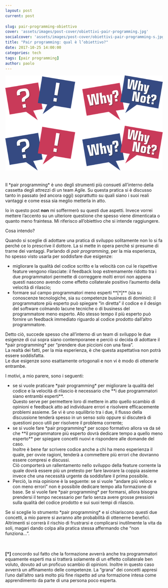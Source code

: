 ```yaml
---
layout: post
current: post

slug: pair-programming-obiettivo
cover: 'assets/images/post-cover/obiettivi-pair-programming.jpg'
socialcover: 'assets/images/post-cover/obiettivi-pair-programming-s.jpg'
title: "Pair programming: qual è l’obiettivo?"
date: 2017-10-25 14:00:00
categories: tech
tags: [pair programming]
author: paolo
---
```



<div style="text-align: center">
 <img src="/assets/images/post-content/why.png" alt="why">
 
</div>
<br />
<br />
Il *pair programming* è uno degli strumenti più consueti all’interno della cassetta degli attrezzi di un team Agile.
Su questa pratica si è discusso tanto in passato (ed ancora oggi) soprattutto su quali siano i suoi reali vantaggi e come essa sia meglio metterla in atto.

Io in questo post **non** mi soffermerò su questi due aspetti.
Invece vorrei mettere l’accento su un ulteriore questione che spesso viene dimenticata o quanto meno fraintesa. Mi riferisco all’obiettivo che si intende raggiungere.

Cosa intendo?

Quando si sceglie di adottare una pratica di sviluppo solitamente non lo si fa perché ce lo prescrive il dottore. La si mette in opera perchè si presume di trarne dei vantaggi.
Parlando di *pair programming*, per la mia esperienza, ho spesso visto usarla per soddisfare due esigenze:
<ul>
<li>
migliorare la qualità del codice scritto e la velocità con cui le rispettive feature vengono rilasciate: il feedback loop estremamente ridotto tra i due programmatori permette di correggere molti errori non appena questi nascono avendo come effetto collaterale positivo l’aumento della velocità di rilascio;
</li><li>
formare sul campo programmatori meno esperti **[*]** (sia su conoscenze tecnologiche, sia su competenze business di dominio): il programmatore più esperto può spiegare “in diretta” il codice e il design del software colmando lacune tecniche o di business del programmatore meno esperto. Allo stesso tempo il più esperto può fornire un feedback immediato riguardo al codice prodotto dall’altro programmatore.
</li>
</ul>
Detto ciò, succede spesso che all’interno di un team di sviluppo le due esigenze di cui sopra siano contemporanee e perciò si decida di adottare il *pair programming* per “prendere due piccioni con una fava”.<br />
La realtà dei fatti, per la mia esperienza, è che questa aspettativa non potrà essere soddisfatta. <br/>Le due esigenze sono esattamente ortogonali e non vi è modo di ottenerle entrambe.

I motivi, a mio parere, sono i seguenti:

<ul>
<li>
se si vuole praticare *pair programming* per migliorare la qualità del codice e la velocità di rilascio è necessario che **i due programmatori siano entrambi esperti**. <br/>
Questo serve per permettere loro di mettere in atto quello scambio di opinioni e feedback atto ad individuare errori e risolvere efficacemente problemi assieme.
Se vi è uno squilibrio tra i due, il flusso della discussione tenderà spesso in un senso solo oppure si discuterà di questioni poco utili per risolvere il problema corrente;
</li><li>
se si vuole fare *pair programming* per scopo formativo allora va da sé che **il programmatore più esperto dovrà dedicare tempo a quello meno esperto** per spiegare concetti nuovi e rispondere alle domande del caso. <br />
Inoltre è bene far scrivere codice anche a chi ha meno esperienza il quale, per ovvie ragioni, tenderà a commettere più errori che dovranno essere compresi e discussi. <br />
Ciò comporterà un rallentamento nello sviluppo della feature corrente la quale dovrà essere più un pretesto per fare lavorare la coppia assieme invece che una necessità urgente da soddisfare il prima possibile.
</li><li>
Perciò, la mia opinione è la seguente: se si vuole “andare più veloce e con meno errori” non è possibile dedicare tempo alla formazione di base.
Se si vuole fare *pair programming* per formarsi, allora bisogna prendersi il tempo necessario per farlo senza avere grosse pressioni sulla qualità del codice prodotto e sui suoi tempi di rilascio. <br />
</li></ul>
Se si sceglie lo strumento *pair programming* e si chiariscono questi due concetti, a mio parere si avranno alte probabilità di ottenerne benefici. Altrimenti si correrà il rischio di frustrarsi e complicarsi inutilmente la vita da soli, magari dando colpa alla pratica stessa affermando che “non funziona…”.
<br />
<br />
<br />

**[*]** concordo sul fatto che la formazione avverrà anche tra programmatori equamente esperti ma si tratterà solamente di un effetto collaterale ben voluto, dovuto ad un proficuo scambio di opinioni. Inoltre in questo caso avverrà un affinamento delle competenze. La “grana” dei concetti appresi l’uno dall’altro sarà molto più fine rispetto ad una formazione intesa come apprendimento da parte di una persona poco esperta.
